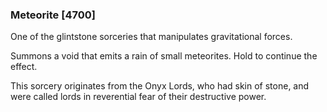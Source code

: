 ### Meteorite [4700]

One of the glintstone sorceries that manipulates gravitational forces.

Summons a void that emits a rain of small meteorites. Hold to continue the effect.

This sorcery originates from the Onyx Lords, who had skin of stone, and were called lords in reverential fear of their destructive power.
